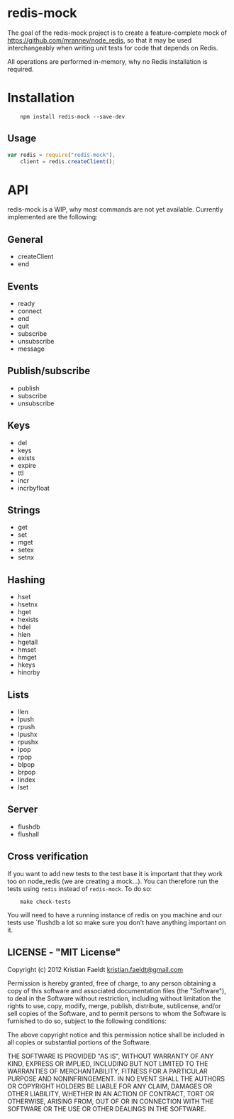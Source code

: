 redis-mock
============
The goal of the redis-mock project is to create a feature-complete mock of https://github.com/mranney/node_redis, so that it may be used interchangeably when writing unit tests for code that depends on Redis.

All operations are performed in-memory, why no Redis installation is required.

# Installation

~~~
	npm install redis-mock --save-dev
~~~



## Usage

```js
var redis = require("redis-mock"),
    client = redis.createClient();
```

# API

redis-mock is a WIP, why most commands are not yet available. Currently implemented are the following:

## General

* createClient
* end

## Events

* ready
* connect
* end
* quit
* subscribe
* unsubscribe
* message

## Publish/subscribe
* publish
* subscribe
* unsubscribe

## Keys
* del
* keys
* exists
* expire
* ttl
* incr 
* incrbyfloat

## Strings
* get 
* set
* mget
* setex 
* setnx

## Hashing
* hset
* hsetnx
* hget
* hexists
* hdel
* hlen
* hgetall
* hmset
* hmget
* hkeys
* hincrby

## Lists
* llen
* lpush
* rpush
* lpushx
* rpushx
* lpop
* rpop
* blpop
* brpop
* lindex
* lset

## Server
* flushdb
* flushall

## Cross verification

If you want to add new tests to the test base it is important that they work too on node_redis (we are creating a mock...).
You can therefore run the tests using `redis` instead of `redis-mock`. To do so:

```
	make check-tests
```


You will need to have a running instance of redis on you machine and our tests use `flushdb a lot so make sure you don't have anything important on it.





## LICENSE - "MIT License"

Copyright (c) 2012 Kristian Faeldt <kristian.faeldt@gmail.com>

Permission is hereby granted, free of charge, to any person
obtaining a copy of this software and associated documentation
files (the "Software"), to deal in the Software without
restriction, including without limitation the rights to use,
copy, modify, merge, publish, distribute, sublicense, and/or sell
copies of the Software, and to permit persons to whom the
Software is furnished to do so, subject to the following
conditions:

The above copyright notice and this permission notice shall be
included in all copies or substantial portions of the Software.

THE SOFTWARE IS PROVIDED "AS IS", WITHOUT WARRANTY OF ANY KIND,
EXPRESS OR IMPLIED, INCLUDING BUT NOT LIMITED TO THE WARRANTIES
OF MERCHANTABILITY, FITNESS FOR A PARTICULAR PURPOSE AND
NONINFRINGEMENT. IN NO EVENT SHALL THE AUTHORS OR COPYRIGHT
HOLDERS BE LIABLE FOR ANY CLAIM, DAMAGES OR OTHER LIABILITY,
WHETHER IN AN ACTION OF CONTRACT, TORT OR OTHERWISE, ARISING
FROM, OUT OF OR IN CONNECTION WITH THE SOFTWARE OR THE USE OR
OTHER DEALINGS IN THE SOFTWARE.
